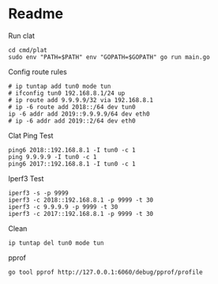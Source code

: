 
# Readme

Run clat

``` shell
cd cmd/plat
sudo env "PATH=$PATH" env "GOPATH=$GOPATH" go run main.go
```

Config route rules

``` shell
# ip tuntap add tun0 mode tun
# ifconfig tun0 192.168.8.1/24 up
# ip route add 9.9.9.9/32 via 192.168.8.1
# ip -6 route add 2018::/64 dev tun0
ip -6 addr add 2019::9.9.9.9/64 dev eth0
# ip -6 addr add 2019::2/64 dev eth0
```

Clat Ping Test

``` shell
ping6 2018::192.168.8.1 -I tun0 -c 1
ping 9.9.9.9 -I tun0 -c 1
ping6 2017::192.168.8.1 -I tun0 -c 1
```

Iperf3 Test

``` shell
iperf3 -s -p 9999
iperf3 -c 2018::192.168.8.1 -p 9999 -t 30
iperf3 -c 9.9.9.9 -p 9999 -t 30
iperf3 -c 2017::192.168.8.1 -p 9999 -t 30
```

Clean

``` shell
ip tuntap del tun0 mode tun
```

pprof

``` shell
go tool pprof http://127.0.0.1:6060/debug/pprof/profile
```

